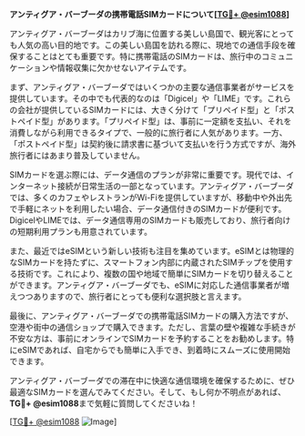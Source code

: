 **アンティグア・バーブーダの携帯電話SIMカードについて[[TG💪+ @esim1088](https://t.me/s/esim1088)]**

アンティグア・バーブーダはカリブ海に位置する美しい島国で、観光客にとっても人気の高い目的地です。この美しい島国を訪れる際に、現地での通信手段を確保することはとても重要です。特に携帯電話のSIMカードは、旅行中のコミュニケーションや情報収集に欠かせないアイテムです。

まず、アンティグア・バーブーダではいくつかの主要な通信事業者がサービスを提供しています。その中でも代表的なのは「Digicel」や「LIME」です。これらの会社が提供しているSIMカードには、大きく分けて「プリペイド型」と「ポストペイド型」があります。「プリペイド型」は、事前に一定額を支払い、それを消費しながら利用できるタイプで、一般的に旅行者に人気があります。一方、「ポストペイド型」は契約後に請求書に基づいて支払いを行う方式ですが、海外旅行者にはあまり普及していません。

SIMカードを選ぶ際には、データ通信のプランが非常に重要です。現代では、インターネット接続が日常生活の一部となっています。アンティグア・バーブーダでは、多くのカフェやレストランがWi-Fiを提供していますが、移動中や外出先で手軽にネットを利用したい場合、データ通信付きのSIMカードが便利です。DigicelやLIMEでは、データ通信専用のSIMカードも販売しており、旅行者向けの短期利用プランも用意されています。

また、最近ではeSIMという新しい技術も注目を集めています。eSIMとは物理的なSIMカードを持たずに、スマートフォン内部に内蔵されたSIMチップを使用する技術です。これにより、複数の国や地域で簡単にSIMカードを切り替えることができます。アンティグア・バーブーダでも、eSIMに対応した通信事業者が増えつつありますので、旅行者にとっても便利な選択肢と言えます。

最後に、アンティグア・バーブーダでの携帯電話SIMカードの購入方法ですが、空港や街中の通信ショップで購入できます。ただし、言葉の壁や複雑な手続きが不安な方は、事前にオンラインでSIMカードを予約することをお勧めします。特にeSIMであれば、自宅からでも簡単に入手でき、到着時にスムーズに使用開始できます。

アンティグア・バーブーダでの滞在中に快適な通信環境を確保するために、ぜひ最適なSIMカードを選んでみてください。そして、もし何か不明点があれば、**TG💪+ @esim1088**まで気軽に質問してくださいね！

[[TG💪+ @esim1088](https://t.me/s/esim1088) ![Image](https://i.postimg.cc/Y0z9fWf4/image.png)]